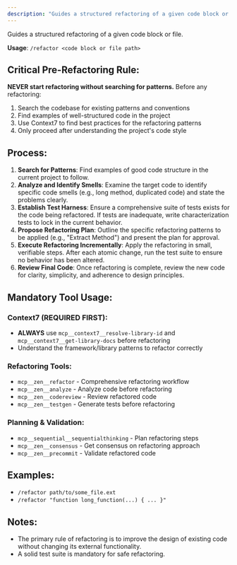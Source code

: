 ```yaml
---
description: "Guides a structured refactoring of a given code block or file."
---
```


Guides a structured refactoring of a given code block or file.

**Usage**: `/refactor <code block or file path>`

## Critical Pre-Refactoring Rule:
**NEVER start refactoring without searching for patterns.** Before any refactoring:
1. Search the codebase for existing patterns and conventions
2. Find examples of well-structured code in the project
3. Use Context7 to find best practices for the refactoring patterns
4. Only proceed after understanding the project's code style

## Process:
1.  **Search for Patterns**: Find examples of good code structure in the current project to follow.
2.  **Analyze and Identify Smells**: Examine the target code to identify specific code smells (e.g., long method, duplicated code) and state the problems clearly.
3.  **Establish Test Harness**: Ensure a comprehensive suite of tests exists for the code being refactored. If tests are inadequate, write characterization tests to lock in the current behavior.
4.  **Propose Refactoring Plan**: Outline the specific refactoring patterns to be applied (e.g., "Extract Method") and present the plan for approval.
5.  **Execute Refactoring Incrementally**: Apply the refactoring in small, verifiable steps. After each atomic change, run the test suite to ensure no behavior has been altered.
6.  **Review Final Code**: Once refactoring is complete, review the new code for clarity, simplicity, and adherence to design principles.

## Mandatory Tool Usage:

### Context7 (REQUIRED FIRST):
- **ALWAYS** use `mcp__context7__resolve-library-id` and `mcp__context7__get-library-docs` before refactoring
- Understand the framework/library patterns to refactor correctly

### Refactoring Tools:
- `mcp__zen__refactor` - Comprehensive refactoring workflow
- `mcp__zen__analyze` - Analyze code before refactoring
- `mcp__zen__codereview` - Review refactored code
- `mcp__zen__testgen` - Generate tests before refactoring

### Planning & Validation:
- `mcp__sequential__sequentialthinking` - Plan refactoring steps
- `mcp__zen__consensus` - Get consensus on refactoring approach
- `mcp__zen__precommit` - Validate refactored code


## Examples:
-   `/refactor path/to/some_file.ext`
-   `/refactor "function long_function(...) { ... }"`

## Notes:
-   The primary rule of refactoring is to improve the design of existing code without changing its external functionality.
-   A solid test suite is mandatory for safe refactoring.
